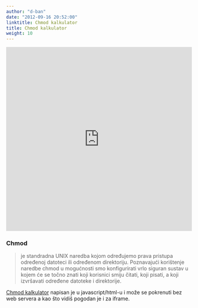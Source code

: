 ```yaml
---
author: "d-ban"
date: "2012-09-16 20:52:00"
linktitle: Chmod kalkulator
title: Chmod kalkulator
weight: 10
---
```


<iframe width="100%" height="500px"  frameBorder="0" src="https://d-ban.github.io/wedevelop/chmod-kalkulator/"></iframe>


### Chmod
 >je standradna UNIX naredba kojom određujemo prava pristupa određenoj datoteci ili određenom direktoriju. Poznavajući korištenje naredbe chmod u mogućnosti smo konfigurirati vrlo siguran sustav u kojem će se točno znati koji korisnici smiju čitati, koji pisati, a koji izvršavati određene datoteke i direktorije.

[Chmod kalkulator](https://github.com/d-ban/wedevelop/tree/master/content/chmod-kalkulator) napisan je u javascript/html-u i može se pokrenuti bez web servera
a kao što vidiš pogodan je i za iframe.
